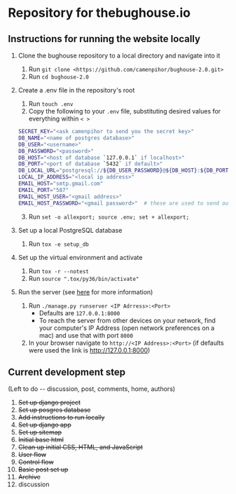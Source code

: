 # Repository for thebughouse.io

## Instructions for running the website locally

1. Clone the bughouse repository to a local directory and navigate into it
    1. Run `git clone <https://github.com/camenpihor/bughouse-2.0.git>`
    2. Run `cd bughouse-2.0`

2. Create a .env file in the repository's root

      1. Run `touch .env`
      2. Copy the following to your `.env` file, substituting desired values for everything within `< >`

      ```bash
      SECRET_KEY="<ask camenpihor to send you the secret key>"
      DB_NAME="<name of postgres database>"
      DB_USER="<username>"
      DB_PASSWORD="<password>"
      DB_HOST="<host of database `127.0.0.1` if localhost>"
      DB_PORT="<port of database `5432` if default>"
      DB_LOCAL_URL="postgresql://${DB_USER_PASSWORD}@${DB_HOST}:${DB_PORT}/${DB_NAME}"
      LOCAL_IP_ADDRESS="<local ip address>"
      EMAIL_HOST="smtp.gmail.com"
      EMAIL_PORT="587"
      EMAIL_HOST_USER="<gmail address>"
      EMAIL_HOST_PASSWORD="<gmail password>"  # these are used to send out forgot password emails, set to gibberish if you don't want to test this
      ```

      3. Run `set -o allexport; source .env; set + allexport;`

3. Set up a local PostgreSQL database
    1. Run `tox -e setup_db`

4. Set up the virtual environment and activate
    1. Run `tox -r --notest`
    2. Run `source ".tox/py36/bin/activate"`

5. Run the server (see [here](https://docs.djangoproject.com/en/2.0/ref/django-admin/#runserver]) for more information)
    1. Run `./manage.py runserver <IP Adrress>:<Port>`
        * Defaults are `127.0.0.1:8000`
        * To reach the server from other devices on your network, find your computer's IP Address (open network preferences on a mac) and use that with port `8000`
    2. In your browser navigate to `http://<IP Address>:<Port>` (if defaults were used the link is <http://127.0.0.1:8000>)

## Current development step

(Left to do -- discussion, post, comments, home, authors)

1. ~~Set up django project~~
2. ~~Set up posgres database~~
3. ~~Add instructions to run locally~~
4. ~~Set up django app~~
5. ~~Set up sitemap~~
6. ~~Initial base html~~
7. ~~Clean up initial CSS, HTML, and JavaScript~~
8. ~~User flow~~
9. ~~Control flow~~
10. ~~Basic post set up~~
11. ~~Archive~~
12. discussion
